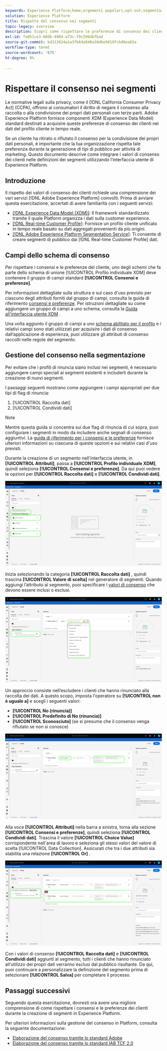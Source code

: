 ```yaml
---
keywords: Experience Platform;home;argomenti popolari;opt-out;segmentazione;servizio di segmentazione;servizio di segmentazione;onorare le rinunce;opt-out;opt-out;opt-out;consenso;condivisione;raccogliere;
solution: Experience Platform
title: Rispetto del consenso nei segmenti
topic-legacy: overview
description: Scopri come rispettare le preferenze di consenso dei clienti per la raccolta e la condivisione di dati personali nelle operazioni sui segmenti.
exl-id: fe851ce3-60db-4984-a73c-f9c5964bfbad
source-git-commit: bd312024a1a3fb6da840a38d6e9d19fcbd6eab5a
workflow-type: tm+mt
source-wordcount: '675'
ht-degree: 0%

---
```


# Rispettare il consenso nei segmenti

Le normative legali sulla privacy, come il [!DNL California Consumer Privacy Act] (CCPA), offrono ai consumatori il diritto di negare il consenso alla raccolta o alla condivisione dei propri dati personali con terze parti. Adobe Experience Platform fornisce componenti XDM (Experience Data Model) standard destinati a acquisire queste preferenze di consenso dei clienti nei dati del profilo cliente in tempo reale.

Se un cliente ha ritirato o rifiutato il consenso per la condivisione dei propri dati personali, è importante che la tua organizzazione rispetta tale preferenza durante la generazione di tipi di pubblico per attività di marketing. Questo documento descrive come integrare i valori di consenso dei clienti nelle definizioni dei segmenti utilizzando l’interfaccia utente di Experience Platform.

## Introduzione

Il rispetto dei valori di consenso dei clienti richiede una comprensione dei vari servizi [!DNL Adobe Experience Platform] coinvolti. Prima di avviare questa esercitazione, accertati di avere familiarità con i seguenti servizi:

* [[!DNL Experience Data Model (XDM)]](../xdm/home.md): Il framework standardizzato tramite il quale Platform organizza i dati sulla customer experience.
* [[!DNL Real-time Customer Profile]](../profile/home.md): Fornisce un profilo cliente unificato in tempo reale basato su dati aggregati provenienti da più origini.
* [[!DNL Adobe Experience Platform Segmentation Service]](./home.md): Ti consente di creare segmenti di pubblico dai  [!DNL Real-time Customer Profile] dati.

## Campi dello schema di consenso

Per rispettare i consensi e le preferenze del cliente, uno degli schemi che fa parte dello schema di unione [!UICONTROL Profilo individuale XDM] deve contenere il gruppo di campi standard **[!UICONTROL Consensi e preferenze]**.

Per informazioni dettagliate sulla struttura e sul caso d&#39;uso previsto per ciascuno degli attributi forniti dal gruppo di campi, consulta la guida di riferimento [consensi e preferenze](../xdm/field-groups/profile/consents.md). Per istruzioni dettagliate su come aggiungere un gruppo di campi a uno schema, consulta la [Guida all’interfaccia utente XDM](../xdm/ui/resources/schemas.md#add-field-groups) .

Una volta aggiunto il gruppo di campi a uno [schema abilitato per il profilo](../xdm/ui/resources/schemas.md#profile) e i relativi campi sono stati utilizzati per acquisire i dati di consenso dall’applicazione di esperienza, puoi utilizzare gli attributi di consenso raccolti nelle regole del segmento.

## Gestione del consenso nella segmentazione

Per evitare che i profili di rinuncia siano inclusi nei segmenti, è necessario aggiungere campi speciali ai segmenti esistenti e includerli durante la creazione di nuovi segmenti.

I passaggi seguenti mostrano come aggiungere i campi appropriati per due tipi di flag di rinuncia:

1. [!UICONTROL Raccolta dati]
1. [!UICONTROL Condividi dati]

>[!NOTE]
>
>Mentre questa guida si concentra sui due flag di rinuncia di cui sopra, puoi configurare i segmenti in modo da includere anche segnali di consenso aggiuntivi. La [guida di riferimento per i consensi e le preferenze](../xdm/field-groups/profile/consents.md) fornisce ulteriori informazioni su ciascuna di queste opzioni e sui relativi casi d&#39;uso previsti.

Durante la creazione di un segmento nell&#39;interfaccia utente, in **[!UICONTROL Attributi]**, passa a **[!UICONTROL Profilo individuale XDM]**, quindi seleziona **[!UICONTROL Consensi e preferenze]**. Da qui puoi vedere le opzioni per **[!UICONTROL Raccolta dati]** e **[!UICONTROL Condividi dati]**.

![](./images/opt-outs/consents.png)

Inizia selezionando la categoria **[!UICONTROL Raccolta dati]** , quindi trascina **[!UICONTROL Valore di scelta]** nel generatore di segmenti. Quando aggiungi l’attributo al segmento, puoi specificare i [valori di consenso](../xdm/field-groups/profile/consents.md#choice-values) che devono essere inclusi o esclusi.

![](./images/opt-outs/consent-values.png)

Un approccio consiste nell’escludere i clienti che hanno rinunciato alla raccolta dei dati. A questo scopo, imposta l&#39;operatore su **[!UICONTROL non è uguale a]** e scegli i seguenti valori:

* **[!UICONTROL No (rinuncia)]**
* **[!UICONTROL Predefinito di No (rinuncia)]**
* **[!UICONTROL Sconosciuto]**  (se si presume che il consenso venga rifiutato se non si conosce)

![](./images/opt-outs/collect.png)

Alla voce **[!UICONTROL Attributi]** nella barra a sinistra, torna alla sezione **[!UICONTROL Consensi e preferenze]**, quindi seleziona **[!UICONTROL Condividi dati]**. Trascina il valore **[!UICONTROL Choice Value]** corrispondente nell&#39;area di lavoro e seleziona gli stessi valori del valore di scelta [!UICONTROL Data Collection]. Assicurati che tra i due attributi sia stabilita una relazione **[!UICONTROL Or]** .

![](./images/opt-outs/share.png)

Con i valori di consenso **[!UICONTROL Raccolta dati]** e **[!UICONTROL Condividi dati]** aggiunti al segmento, tutti i clienti che hanno rinunciato all’utilizzo dei propri dati verranno esclusi dal pubblico risultante. Da qui, puoi continuare a personalizzare la definizione del segmento prima di selezionare **[!UICONTROL Salva]** per completare il processo.

## Passaggi successivi

Seguendo questa esercitazione, dovresti ora avere una migliore comprensione di come rispettare i consensi e le preferenze dei clienti durante la creazione di segmenti in Experience Platform.

Per ulteriori informazioni sulla gestione del consenso in Platform, consulta la seguente documentazione:

* [Elaborazione del consenso tramite lo standard Adobe](../landing/governance-privacy-security/consent/adobe/overview.md)
* [Elaborazione del consenso tramite lo standard IAB TCF 2.0](../landing/governance-privacy-security/consent/iab/overview.md)